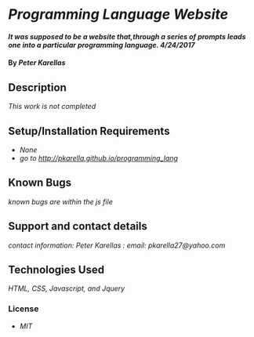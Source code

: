 # _Programming Language Website_

#### _It was supposed to be a website that,through a series of prompts leads one into a particular programming language. 4/24/2017_

#### By _Peter Karellas_

## Description

_This work is not completed_

## Setup/Installation Requirements

* _None_
* _go to http://pkarella.github.io/programming_lang_

## Known Bugs

_known bugs are within the js file_

## Support and contact details

_contact information: Peter Karellas : email: pkarella27@yahoo.com_

## Technologies Used

_HTML, CSS, Javascript, and Jquery_

### License

* _MIT_
